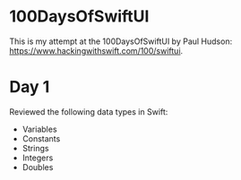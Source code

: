 # 100DaysOfSwiftUI
This is my attempt at the 100DaysOfSwiftUI by Paul Hudson: https://www.hackingwithswift.com/100/swiftui.

# Day 1
Reviewed the following data types in Swift:
- Variables
- Constants
- Strings
- Integers
- Doubles
